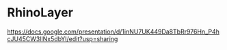 # RhinoLayer

https://docs.google.com/presentation/d/1inNU7UK449Da8TbRr976Hn_P4hcJU45CW3lINx5dbYI/edit?usp=sharing
